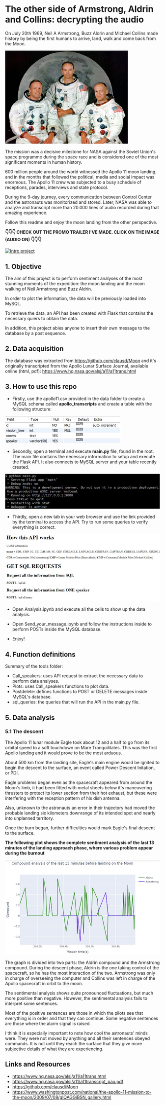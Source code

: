 # The other side of Armstrong, Aldrin and Collins: decrypting the audio

On July 20th 1969, Neil A Armstrong, Buzz Aldrin and Michael Collins made history by being the first humans to arrive, land, walk and come back from the Moon.

<img src="images/astronauts.jpg" width=400>

The mission was a decisive milestone for NASA against the Soviet Union's space programme during the space race and is considered one of the most significant moments in human history.

600 million people around the world witnessed the Apollo 11 moon landing, and in the months that followed the political, media and social impact was enormous. The Apollo 11 crew was subjected to a busy schedule of receptions, parades, interviews and state protocol.

During the 9-day journey, every communication between Control Center and the astronauts was monitorized and stored. Later, NASA was able to analyze and transcript more than 20.000 lines of audio recorded during that amazing experience.

Follow this readme and enjoy the moon landing from the other perspective.

<b>👇👇👇 CHECK OUT THE PROMO TRAILER I'VE MADE. CLICK ON THE IMAGE (AUDIO ON) 👇👇👇</b>

[![Intro project](https://img.youtube.com/vi/_acgFbMgybA/hqdefault.jpg)](https://www.youtube.com/watch?v=_acgFbMgybA)

## 1. Objective

The aim of this project is to perform sentiment analyses of the most stunning moments of the expedition: the moon landing and the moon walking of Neil Armstrong and Buzz Aldrin.

In order to plot the information, the data will be previously loaded into MySQL.

To retrieve the data, an API has been created with Flask that contains the necessary quiers to obtain the data.

In addition, this project ables anyone to insert their own message to the database by a post sequence.

## 2. Data acquisition

The database was extracted from https://github.com/clausd/Moon and it's originally transcripted from the Apollo Lunar Surface Journal, available online (html, pdf): https://www.hq.nasa.gov/alsj/a11/a11trans.html

## 3. How to use this repo

- Firstly, use the apollo11.csv provided in the data folder to create a MySQL schema called **apollo_transcripts** and create a table with the following structure:

<img src="images/tablemysql.jpg">

- Secondly, open a terminal and execute **main.py** file, found in the root. The main file contains the necessary information to setup and execute the Flask API. It also connects to MySQL server and your table recently created.

<img src="images/terminal.jpg">

- Thirdly, open a new tab in your web browser and use the link provided by the terminal to access the API. Try to run some queries to verify everything is correct.

<img src="images/api.jpg">

- Open Analysis.ipynb and execute all the cells to show up the data analysis.

- Open Send_your_message.ipynb and follow the instructions inside to perform POSTs inside the MySQL database.

- Enjoy!

## 4. Function definitions

Summary of the tools folder:

- Call_speakers: uses API request to extract the necessary data to perform data analyses.
- Plots: uses Call_speakers functions to plot data.
- Postdelete: defines functions to POST or DELETE messages inside MySQL's database.
- sql_queries: the queries that will run the API in the main.py file.

## 5. Data analysis

### 5.1 The descent

The Apollo 11 lunar module Eagle took about 12 and a half to go from its orbital speed to a soft touchdown on Mare Tranquilitates. This was the first Apollo landing and it would prove to be the most arduous.

About 500 km from the landing site, Eagle's main engine would be ignited to begin the descent to the surface, an event called Power Descent Initation, or PDI.

Eagle problems began even as the spacecraft appeared from around the Moon's limb, it had been fitted with metal sheets below it's maneuvering thrusters to protect its lower section from their hot exhaust, but these were interfering with the reception pattern of his dish antenna.

Also, unknown to the astronauts an error in their trajectory had moved the probable landing six kilometers downrange of its intended spot and nearly into unplanned territory.

Once the burn began, further difficulties would mark Eagle's final descent to the surface.

**The following plot shows the complete sentiment analysis of the last 13 minutes of the landing approach phase, where various problem appear during the burnout**

![](images/Analysis/Descent.JPG)

The graph is divided into two parts: the Aldrin compound and the Armstrong compound. During the descent phase, Aldrin is the one taking control of the spacecraft, so he has the most interaction of the two. Armstrong was only in charge of overseeing the computer and Collins was left in charge of the Apollo spacecraft in orbit to the moon.

The sentimental analysis shows quite pronounced fluctuations, but much more positive than negative. However, the sentimental analysis fails to interpret some sentences.

Most of the positive sentences are those in which the pilots see that everything is in order and that they can continue. Some negative sentences are those where the alarm signal is raised.

I think it is especially important to note how cool the astronauts' minds were. They were not moved by anything and all their sentences obeyed commands. It is not until they reach the surface that they give more subjective details of what they are experiencing.



## Links and Resources

- https://www.hq.nasa.gov/alsj/a11/a11trans.html
- https://www.hq.nasa.gov/alsj/a11/a11transcript_pao.pdf
- https://github.com/clausd/Moon
- https://www.washingtonpost.com/national/the-apollo-11-mission-to-the-moon/2009/07/08/gIQAGGiBSN_gallery.html